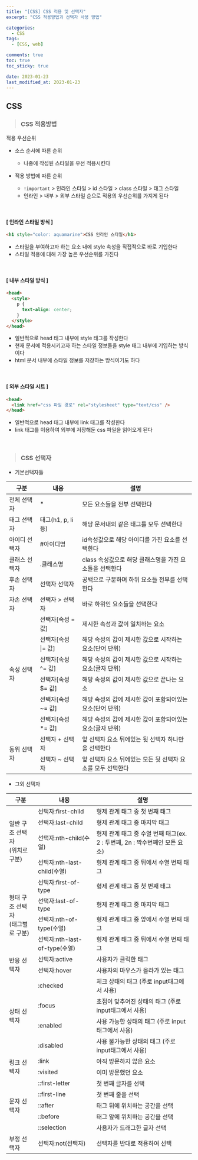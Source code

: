 ```yaml
---
title: "[CSS] CSS 적용 및 선택자"
excerpt: "CSS 적용방법과 선택자 사용 방법"

categories:
  - CSS
tags:
  - [CSS, web]

comments: true
toc: true
toc_sticky: true

date: 2023-01-23
last_modified_at: 2023-01-23
---
```


## CSS

> ### CSS 적용방법

적용 우선순위

- 소스 순서에 따른 순위

  - 나중에 작성된 스타일을 우선 적용시킨다

- 적용 방법에 따른 순위
  - `!important` > 인라인 스타일 > id 스타일 > class 스타일 > 태그 스타일
  - 인라인 > 내부 > 외부 스타일 순으로 적용의 우선순위를 가지게 된다

<br>

#### [ 인라인 스타일 방식 ]

```html
<h1 style="color: aquamarine">CSS 인라인 스타일</h1>
```

- 스타일을 부여하고자 하는 요소 내에 style 속성을 직접적으로 바로 기입한다
- 스타일 적용에 대해 가장 높은 우선순위를 가진다

<br>

#### [ 내부 스타일 방식 ]

```html
<head>
  <style>
    p {
      text-align: center;
    }
  </style>
</head>
```

- 일반적으로 head 태그 내부에 style 태그를 작성한다
- 현재 문서에 적용시키고자 하는 스타일 정보들을 style 태그 내부에 기입하는 방식이다
- html 문서 내부에 스타일 정보를 저장하는 방식이기도 하다

<br>

#### [ 외부 스타일 시트 ]

```html
<head>
  <link href="css 파일 경로" rel="stylesheet" type="text/css" />
</head>
```

- 일반적으로 head 태그 내부에 link 태그를 작성한다
- link 태그를 이용하여 외부에 저장해둔 css 파일을 읽어오게 된다

<br>

> ### CSS 선택자

- 기본선택자들

<table>
<thead>
  <tr>
    <th>구분</th>
    <th>내용</th>
    <th>설명</th>
  </tr>
</thead>
<tbody>
  <tr>
    <td>전체 선택자</td>
    <td>*</td>
    <td>모든 요소들을 전부 선택한다</td>
  </tr>
  <tr>
    <td>태그 선택자</td>
    <td>태그(h1, p, li 등)</td>
    <td>해당 문서내의 같은 태그를 모두 선택한다</td>
  </tr>
  <tr>
    <td>아이디 선택자</td>
    <td>#아이디명</td>
    <td>id속성값으로 해당 아이디를 가진 요소를 선택한다</td>
  </tr>
  <tr>
    <td>클래스 선택자</td>
    <td>.클래스명</td>
    <td>class 속성값으로 해당 클래스명을 가진 요소들을 선택한다</td>
  </tr>
  <tr>
    <td>후손 선택자</td>
    <td>선택자 선택자</td>
    <td>공백으로 구분하며 하위 요소들 전부를 선택한다</td>
  </tr>
  <tr>
    <td>자손 선택자</td>
    <td>선택자 &gt; 선택자</td>
    <td>바로 하위인 요소들을 선택한다</td>
  </tr>
  <tr>
    <td rowspan="6">속성 선택자</td>
    <td>선택자[속성 = 값]</td>
    <td>제시한 속성과 값이 일치하는 요소</td>
  </tr>
  <tr>
    <td>선택자[속성 |= 값]</td>
    <td>해당 속성의 값이 제시한 값으로 시작하는 요소(단어 단위)</td>
  </tr>
  <tr>
    <td>선택자[속성 ^= 값]</td>
    <td>해당 속성의 값이 제시한 값으로 시작하는 요소(글자 단위)</td>
  </tr>
  <tr>
    <td>선택자[속성 $= 값]</td>
    <td>해당 속성의 값이 제시한 값으로 끝나는 요소</td>
  </tr>
  <tr>
    <td>선택자[속성 ~= 값]</td>
    <td>해당 속성의 값에 제시한 값이 포함되어있는 요소(단어 단위)</td>
  </tr>
  <tr>
    <td>선택자[속성 *= 값]</td>
    <td>해당 속성의 값에 제시한 값이 포함되어있는 요소(글자 단위)</td>
  </tr>
  <tr>
    <td rowspan="2">동위 선택자</td>
    <td>선택자 + 선택자</td>
    <td>앞 선택자 요소 뒤에있는 뒷 선택자 하나만을 선택한다</td>
  </tr>
  <tr>
    <td>선택자 ~ 선택자</td>
    <td>앞 선택자 요소 뒤에있는 모든 뒷 선택자 요소를 모두 선택한다</td>
  </tr>
</tbody>
</table>

- 그외 선택자

<table>
<thead>
  <tr>
    <th>구분</th>
    <th>내용</th>
    <th>설명</th>
  </tr>
</thead>
<tbody>
  <tr>
    <td rowspan="4">일반 구조 선택자<br>(위치로 구분)</td>
    <td>선택자:first-child</td>
    <td>형제 관계 태그 중 첫 번째 태그 </td>
  </tr>
  <tr>
    <td>선택자:last-child</td>
    <td>형제 관계 태그 중 마지막 태그</td>
  </tr>
  <tr>
    <td>선택자:nth-child(수열)</td>
    <td>형제 관계 태그 중 수열 번째 태그(ex. 2 : 두번째, 2n : 짝수번째인 모든 요소)</td>
  </tr>
  <tr>
    <td>선택자:nth-last-child(수열)</td>
    <td>형제 관계 태그 중 뒤에서 수열 번째 태그</td>
  </tr>
  <tr>
    <td rowspan="4">형태 구조 선택자<br>(태그별로 구분)</td>
    <td>선택자:first-of-type </td>
    <td>형제 관계 태그 중 첫 번째 태그</td>
  </tr>
  <tr>
    <td>선택자:last-of-type</td>
    <td>형제 관계 태그 중 마지막 태그</td>
  </tr>
  <tr>
    <td>선택자:nth-of-type(수열) </td>
    <td>형제 관계 태그 중 앞에서 수열 번째 태그</td>
  </tr>
  <tr>
    <td>선택자:nth-last-of-type(수열)</td>
    <td>형제 관계 태그 중 뒤에서 수열 번째 태그</td>
  </tr>
  <tr>
    <td rowspan="2">반응 선택자</td>
    <td>선택자:active</td>
    <td>사용자가 클릭한 태그</td>
  </tr>
  <tr>
    <td>선택자:hover</td>
    <td>사용자의 마우스가 올라가 있는 태그</td>
  </tr>
  <tr>
    <td rowspan="4">상태 선택자</td>
    <td>:checked</td>
    <td>체크 상태의 태그 (주로 input태그에서 사용)</td>
  </tr>
  <tr>
    <td>:focus</td>
    <td>초점이 맞추어진 상태의 태그 (주로 input태그에서 사용)</td>
  </tr>
  <tr>
    <td>:enabled</td>
    <td>사용 가능한 상태의 태그 (주로 input태그에서 사용)</td>
  </tr>
  <tr>
    <td>:disabled</td>
    <td>사용 불가능한 상태의 태그 (주로 input태그에서 사용)</td>
  </tr>
  <tr>
    <td rowspan="2">링크 선택자</td>
    <td>:link</td>
    <td>아직 방문하지 않은 요소</td>
  </tr>
  <tr>
    <td>:visited</td>
    <td>이미 방문했던 요소</td>
  </tr>
  <tr>
    <td rowspan="5">문자 선택자</td>
    <td>::first-letter</td>
    <td>첫 번째 글자를 선택</td>
  </tr>
  <tr>
    <td>::first-line</td>
    <td>첫 번째 줄을 선택</td>
  </tr>
  <tr>
    <td>::after</td>
    <td>태그 뒤에 위치하는 공간을 선택</td>
  </tr>
  <tr>
    <td>::before</td>
    <td>태그 앞에 위치하는 공간을 선택</td>
  </tr>
  <tr>
    <td>::selection</td>
    <td>사용자가 드래그한 글자 선택</td>
  </tr>
  <tr>
    <td>부정 선택자</td>
    <td>선택자:not(선택자)</td>
    <td>선택자를 반대로 적용하여 선택</td>
  </tr>
</tbody>
</table>

